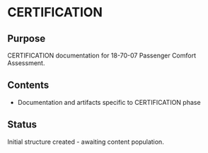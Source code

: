 # CERTIFICATION

## Purpose
CERTIFICATION documentation for 18-70-07 Passenger Comfort Assessment.

## Contents
- Documentation and artifacts specific to CERTIFICATION phase

## Status
Initial structure created - awaiting content population.
